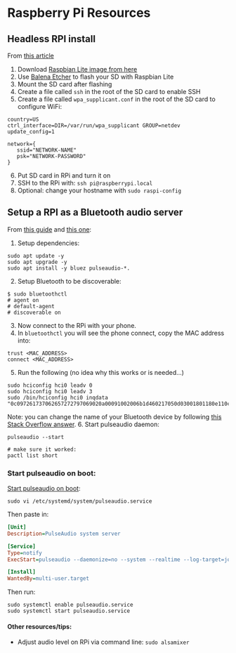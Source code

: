 # Raspberry Pi Resources

## Headless RPI install

From [this article](https://desertbot.io/blog/headless-pi-zero-w-wifi-setup-windows)

1. Download [Raspbian Lite image from here](https://www.raspberrypi.org/downloads/raspbian/)
2. Use [Balena Etcher](https://www.balena.io/etcher/) to flash your SD with Raspbian Lite
3. Mount the SD card after flashing
4. Create a file called `ssh` in the root of the SD card to enable SSH
5. Create a file called `wpa_supplicant.conf` in the root of the SD card to configure WiFi:

```
country=US
ctrl_interface=DIR=/var/run/wpa_supplicant GROUP=netdev
update_config=1

network={
   ssid="NETWORK-NAME"
   psk="NETWORK-PASSWORD"
}
```

6. Put SD card in RPi and turn it on
7. SSH to the RPi with: `ssh pi@raspberrypi.local`
8. Optional: change your hostname with `sudo raspi-config`


## Setup a RPI as a Bluetooth audio server

From [this guide](https://circuitdigest.com/microcontroller-projects/diy-raspberry-pi-bluetooth-speaker) and [this one](https://scribles.net/streaming-bluetooth-audio-from-phone-to-raspberry-pi-using-alsa/):

1. Setup dependencies:

```shell
sudo apt update -y
sudo apt upgrade -y
sudo apt install -y bluez pulseaudio-*.
```

2. Setup Bluetooth to be discoverable:

```shell
$ sudo bluetoothctl
# agent on
# default-agent
# discoverable on
```

3. Now connect to the RPi with your phone.
4. In `bluetoothctl` you will see the phone connect, copy the MAC address into:

```shell
trust <MAC_ADDRESS>
connect <MAC_ADDRESS>
```

5. Run the following (no idea why this works or is needed...)

```shell
sudo hciconfig hci0 leadv 0
sudo hciconfig hci0 leadv 3
sudo /bin/hciconfig hci0 inqdata "0c097261737062657272797069020a00091002006b1d460217050d03001801180e110c1115110b1100"
```

   Note: you can change the name of your Bluetooth device by following [this Stack Overflow answer](https://stackoverflow.com/a/49988428/529829).
6. Start pulseaudio daemon:

```shell
pulseaudio --start

# make sure it worked:
pactl list short
```

### Start pulseaudio on boot:

[Start pulseaudio on boot](https://rudd-o.com/linux-and-free-software/how-to-make-pulseaudio-run-once-at-boot-for-all-your-users):

```shell
sudo vi /etc/systemd/system/pulseaudio.service
```

Then paste in:

```ini
[Unit]
Description=PulseAudio system server

[Service]
Type=notify
ExecStart=pulseaudio --daemonize=no --system --realtime --log-target=journal

[Install]
WantedBy=multi-user.target
```

Then run:

```shell
sudo systemctl enable pulseaudio.service
sudo systemctl start pulseaudio.service
```

#### Other resources/tips:

- Adjust audio level on RPi via command line: `sudo alsamixer`
